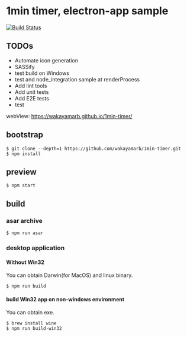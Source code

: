 # 1min timer, electron-app sample

[![Build Status](https://travis-ci.org/wakayamarb/1min-timer.svg?branch=master)](https://travis-ci.org/wakayamarb/1min-timer)


## TODOs

- Automate icon generation
- SASSify
- test build on Windows
- test and node_integration sample at renderProcess
- Add lint tools
- Add unit tests
- Add E2E tests
- test

webView: https://wakayamarb.github.io/1min-timer/

## bootstrap
```
$ git clone --depth=1 https://github.com/wakayamarb/1min-timer.git
$ npm install
```

## preview
```
$ npm start
```

## build

### asar archive
```
$ npm run asar
```

### desktop application

#### Without Win32

You can obtain Darwin(for MacOS) and linux binary.

```
$ npm run build
```

#### build Win32 app on non-windows environment

You can obtain exe.

```
$ brew install wine
$ npm run build-win32
```
